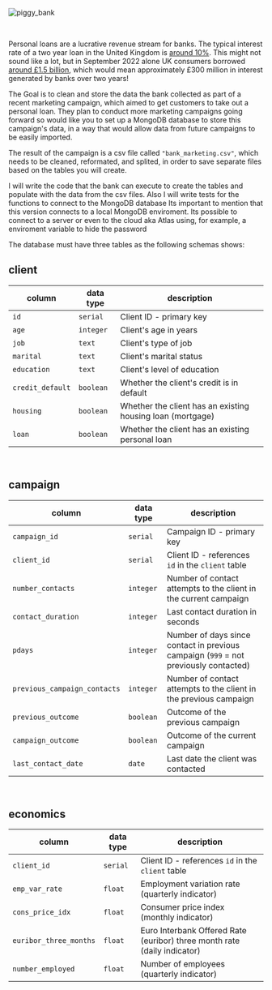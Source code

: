 ![piggy_bank](../data/raw_data/piggy_bank.jpg)

<br>

Personal loans are a lucrative revenue stream for banks. The typical interest rate of a two year loan in the United Kingdom is [around 10%](https://www.experian.com/blogs/ask-experian/whats-a-good-interest-rate-for-a-personal-loan/). This might not sound like a lot, but in September 2022 alone UK consumers borrowed [around £1.5 billion](https://www.ukfinance.org.uk/system/files/2022-12/Household%20Finance%20Review%202022%20Q3-%20Final.pdf), which would mean approximately £300 million in interest generated by banks over two years!

The Goal is to clean and store the data the bank collected as part of a recent marketing campaign, which aimed to get customers to take out a personal loan. They plan to conduct more marketing campaigns going forward so would like you to set up a MongoDB database to store this campaign's data, in a way that would allow data from future campaigns to be easily imported. 

The result of the campaign is a csv file called `"bank_marketing.csv"`, which needs to be cleaned, reformated, and splited, in order to save separate files based on the tables you will create. 

I will write the code that the bank can execute to create the tables and populate with the data from the csv files. 
Also I will write tests for the functions to connect to the MongoDB database
Its important to mention that this version connects to a local MongoDB enviroment. Its possible to connect to a server or even to the cloud aka Atlas using, for example, a enviroment variable to hide the password

The database must have three tables as the following schemas shows:

## client

| column | data type | description |
|--------|-----------|-------------|
| `id` | `serial` | Client ID - primary key |
| `age` | `integer` | Client's age in years |
| `job` | `text` | Client's type of job |
| `marital` | `text` | Client's marital status |
| `education` | `text` | Client's level of education |
| `credit_default` | `boolean` | Whether the client's credit is in default |
| `housing` | `boolean` | Whether the client has an existing housing loan (mortgage) |
| `loan` | `boolean` | Whether the client has an existing personal loan |

<br>

## campaign

| column | data type | description |
|--------|-----------|-------------|
| `campaign_id` | `serial` | Campaign ID - primary key |
| `client_id` | `serial` | Client ID - references `id` in the `client` table |
| `number_contacts` | `integer` | Number of contact attempts to the client in the current campaign |
| `contact_duration` | `integer` | Last contact duration in seconds |
| `pdays` | `integer` | Number of days since contact in previous campaign (`999` = not previously contacted) |
| `previous_campaign_contacts` | `integer` | Number of contact attempts to the client in the previous campaign |
| `previous_outcome` | `boolean` | Outcome of the previous campaign |
| `campaign_outcome` | `boolean` | Outcome of the current campaign |
| `last_contact_date` | `date` | Last date the client was contacted |

<br>

## economics

| column | data type | description |
|--------|-----------|-------------|
| `client_id` | `serial` | Client ID - references `id` in the `client` table |
| `emp_var_rate` | `float` | Employment variation rate (quarterly indicator) |
| `cons_price_idx` | `float` | Consumer price index (monthly indicator) |
| `euribor_three_months` | `float` | Euro Interbank Offered Rate (euribor) three month rate (daily indicator) |
| `number_employed` | `float` | Number of employees (quarterly indicator)| 
